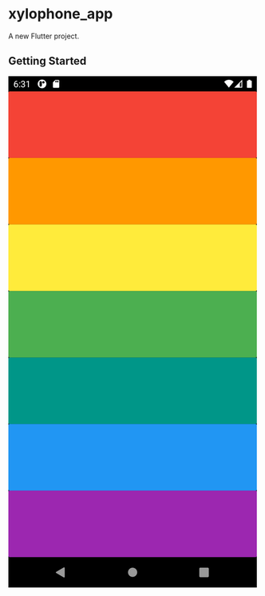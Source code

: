 # xylophone_app

A new Flutter project.

## Getting Started
![Xylophone app](images/application.png)